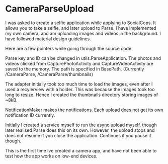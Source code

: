 # CameraParseUpload

I was asked to create a selfie application while applying to SocialCops. It allows you to take a selfie, and later upload to Parse.
I have implemented my own camera, and am uploading images and videos in the background. I have followed material design guidelines.

Here are a few pointers while going through the source code.

Parse key and ID can be changed in utils.ParseApplication.
The photos and videos clicked from CapturePhotoActivity and CaptureVideoActivity are saved to the memory. The path is specified in BasePath. (Currently /CameraParse, /CameraParse/thumbnails)

The adapter initially took too much time to load the images, even after I used a recylerview with a holder. This was because the images took too long to resize. Hence I created the thumbnails directory storing images of ~8kB.

NotificationMaker makes the notifications. Each upload does not get its own notification ID currently.

Initially I created a service myself to run the async upload myself, though later realised Parse does this on its own. However, the upload stops and does not resume if you close the application. Continues if you pause it though.

This is the first time Ive created a camera app, and have not been able to test how the app works on low-end devices.